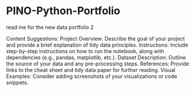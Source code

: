 # PINO-Python-Portfolio
read me for the new data portfolio 2


Content Suggestions:
Project Overview: Describe the goal of your project and provide a brief explanation of tidy data principles.
Instructions: Include step-by-step instructions on how to run the notebook, along with dependencies (e.g., pandas, matplotlib, etc.).
Dataset Description: Outline the source of your data and any pre-processing steps.
References: Provide links to the cheat sheet and tidy data paper for further reading.
Visual Examples: Consider adding screenshots of your visualizations or code snippets.
